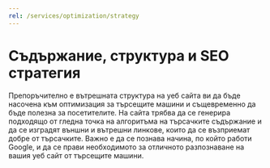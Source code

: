 ```yaml
---
rel: /services/optimization/strategy
---
```

# Съдържание, структура и **SEO стратегия**
Препоръчително е вътрешната структура на уеб сайта ви да бъде насочена към оптимизация за търсещите машини и същевременно да бъде полезна за посетителите. На сайта трябва да се генерира подходящо от гледна точка на алгоритъма на търсачките съдържание и да се изградят външни и вътрешни линкове, които да се възприемат добре от търсачките. Важно е да се познава начина, по който работи Google, и да се прави необходимото за отличното разпознаване на вашия уеб сайт от търсещите машини.
